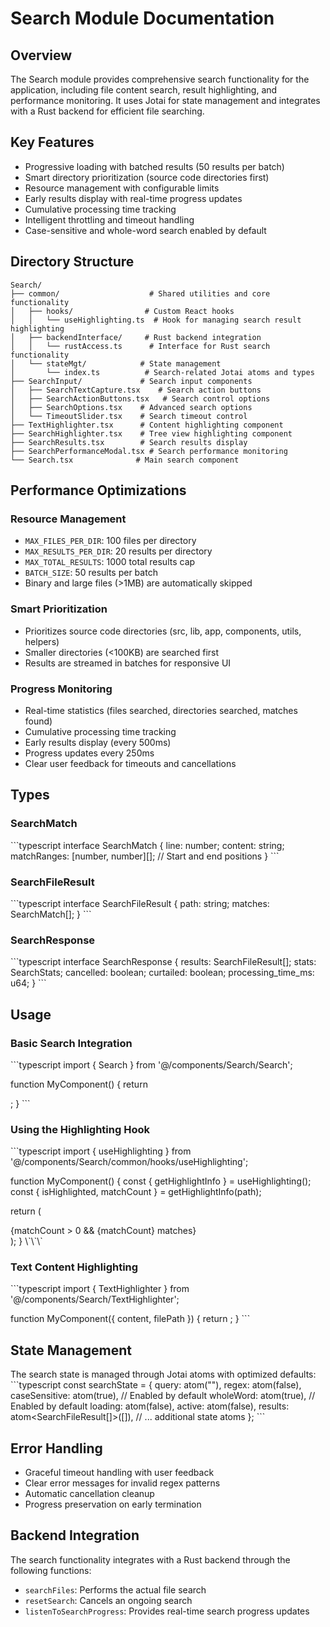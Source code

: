 # Search Module Documentation

## Overview

The Search module provides comprehensive search functionality for the application, including file content search, result highlighting, and performance monitoring. It uses Jotai for state management and integrates with a Rust backend for efficient file searching.

## Key Features

- Progressive loading with batched results (50 results per batch)
- Smart directory prioritization (source code directories first)
- Resource management with configurable limits
- Early results display with real-time progress updates
- Cumulative processing time tracking
- Intelligent throttling and timeout handling
- Case-sensitive and whole-word search enabled by default

## Directory Structure

```
Search/
├── common/                    # Shared utilities and core functionality
│   ├── hooks/                # Custom React hooks
│   │   └── useHighlighting.ts  # Hook for managing search result highlighting
│   ├── backendInterface/     # Rust backend integration
│   │   └── rustAccess.ts      # Interface for Rust search functionality
│   └── stateMgt/            # State management
│       └── index.ts          # Search-related Jotai atoms and types
├── SearchInput/             # Search input components
│   ├── SearchTextCapture.tsx    # Search action buttons
│   ├── SearchActionButtons.tsx   # Search control options
│   ├── SearchOptions.tsx    # Advanced search options
│   └── TimeoutSlider.tsx    # Search timeout control
├── TextHighlighter.tsx      # Content highlighting component
├── SearchHighlighter.tsx    # Tree view highlighting component
├── SearchResults.tsx        # Search results display
├── SearchPerformanceModal.tsx # Search performance monitoring
└── Search.tsx              # Main search component
```

## Performance Optimizations

### Resource Management

- `MAX_FILES_PER_DIR`: 100 files per directory
- `MAX_RESULTS_PER_DIR`: 20 results per directory
- `MAX_TOTAL_RESULTS`: 1000 total results cap
- `BATCH_SIZE`: 50 results per batch
- Binary and large files (>1MB) are automatically skipped

### Smart Prioritization

- Prioritizes source code directories (src, lib, app, components, utils, helpers)
- Smaller directories (<100KB) are searched first
- Results are streamed in batches for responsive UI

### Progress Monitoring

- Real-time statistics (files searched, directories searched, matches found)
- Cumulative processing time tracking
- Early results display (every 500ms)
- Progress updates every 250ms
- Clear user feedback for timeouts and cancellations

## Types

### SearchMatch

\`\`\`typescript
interface SearchMatch {
line: number;
content: string;
matchRanges: [number, number][]; // Start and end positions
}
\`\`\`

### SearchFileResult

\`\`\`typescript
interface SearchFileResult {
path: string;
matches: SearchMatch[];
}
\`\`\`

### SearchResponse

\`\`\`typescript
interface SearchResponse {
results: SearchFileResult[];
stats: SearchStats;
cancelled: boolean;
curtailed: boolean;
processing_time_ms: u64;
}
\`\`\`

## Usage

### Basic Search Integration

\`\`\`typescript
import { Search } from '@/components/Search/Search';

function MyComponent() {
return <Search />;
}
\`\`\`

### Using the Highlighting Hook

\`\`\`typescript
import { useHighlighting } from '@/components/Search/common/hooks/useHighlighting';

function MyComponent() {
const { getHighlightInfo } = useHighlighting();
const { isHighlighted, matchCount } = getHighlightInfo(path);

return (

<div className={isHighlighted ? 'highlighted' : ''}>
{matchCount > 0 && <span>{matchCount} matches</span>}
</div>
);
}
\`\`\`

### Text Content Highlighting

\`\`\`typescript
import { TextHighlighter } from '@/components/Search/TextHighlighter';

function MyComponent({ content, filePath }) {
return <TextHighlighter content={content} filePath={filePath} />;
}
\`\`\`

## State Management

The search state is managed through Jotai atoms with optimized defaults:
\`\`\`typescript
const searchState = {
query: atom<string>(""),
regex: atom<boolean>(false),
caseSensitive: atom<boolean>(true), // Enabled by default
wholeWord: atom<boolean>(true), // Enabled by default
loading: atom<boolean>(false),
active: atom<boolean>(false),
results: atom<SearchFileResult[]>([]),
// ... additional state atoms
};
\`\`\`

## Error Handling

- Graceful timeout handling with user feedback
- Clear error messages for invalid regex patterns
- Automatic cancellation cleanup
- Progress preservation on early termination

## Backend Integration

The search functionality integrates with a Rust backend through the following functions:

- `searchFiles`: Performs the actual file search
- `resetSearch`: Cancels an ongoing search
- `listenToSearchProgress`: Provides real-time search progress updates
